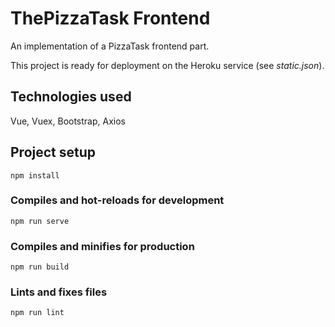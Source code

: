# ThePizzaTask Frontend

An implementation of a PizzaTask frontend part.

This project is ready for deployment on the Heroku service (see _static.json_).

## Technologies used

Vue, Vuex, Bootstrap, Axios

## Project setup
```
npm install
```

### Compiles and hot-reloads for development
```
npm run serve
```

### Compiles and minifies for production
```
npm run build
```

### Lints and fixes files
```
npm run lint
```


